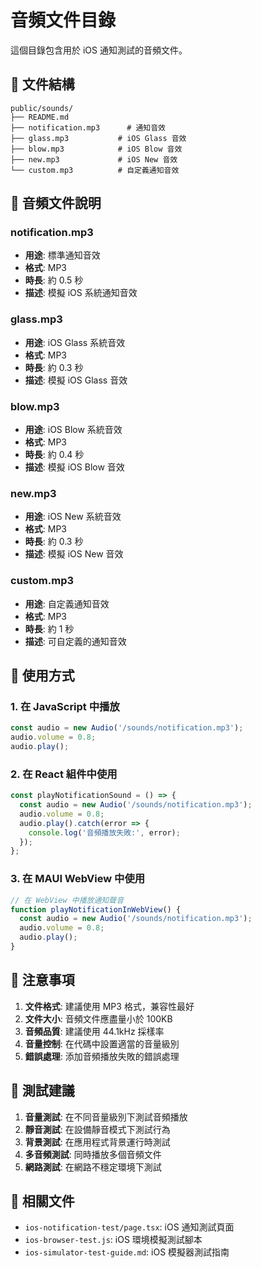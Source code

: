 # 音頻文件目錄

這個目錄包含用於 iOS 通知測試的音頻文件。

## 📁 文件結構

```
public/sounds/
├── README.md
├── notification.mp3      # 通知音效
├── glass.mp3           # iOS Glass 音效
├── blow.mp3            # iOS Blow 音效
├── new.mp3             # iOS New 音效
└── custom.mp3          # 自定義通知音效
```

## 🎵 音頻文件說明

### notification.mp3
- **用途**: 標準通知音效
- **格式**: MP3
- **時長**: 約 0.5 秒
- **描述**: 模擬 iOS 系統通知音效

### glass.mp3
- **用途**: iOS Glass 系統音效
- **格式**: MP3
- **時長**: 約 0.3 秒
- **描述**: 模擬 iOS Glass 音效

### blow.mp3
- **用途**: iOS Blow 系統音效
- **格式**: MP3
- **時長**: 約 0.4 秒
- **描述**: 模擬 iOS Blow 音效

### new.mp3
- **用途**: iOS New 系統音效
- **格式**: MP3
- **時長**: 約 0.3 秒
- **描述**: 模擬 iOS New 音效

### custom.mp3
- **用途**: 自定義通知音效
- **格式**: MP3
- **時長**: 約 1 秒
- **描述**: 可自定義的通知音效

## 🔧 使用方式

### 1. 在 JavaScript 中播放
```javascript
const audio = new Audio('/sounds/notification.mp3');
audio.volume = 0.8;
audio.play();
```

### 2. 在 React 組件中使用
```javascript
const playNotificationSound = () => {
  const audio = new Audio('/sounds/notification.mp3');
  audio.volume = 0.8;
  audio.play().catch(error => {
    console.log('音頻播放失敗:', error);
  });
};
```

### 3. 在 MAUI WebView 中使用
```javascript
// 在 WebView 中播放通知聲音
function playNotificationInWebView() {
  const audio = new Audio('/sounds/notification.mp3');
  audio.volume = 0.8;
  audio.play();
}
```

## 📝 注意事項

1. **文件格式**: 建議使用 MP3 格式，兼容性最好
2. **文件大小**: 音頻文件應盡量小於 100KB
3. **音頻品質**: 建議使用 44.1kHz 採樣率
4. **音量控制**: 在代碼中設置適當的音量級別
5. **錯誤處理**: 添加音頻播放失敗的錯誤處理

## 🎯 測試建議

1. **音量測試**: 在不同音量級別下測試音頻播放
2. **靜音測試**: 在設備靜音模式下測試行為
3. **背景測試**: 在應用程式背景運行時測試
4. **多音頻測試**: 同時播放多個音頻文件
5. **網路測試**: 在網路不穩定環境下測試

## 🔗 相關文件

- `ios-notification-test/page.tsx`: iOS 通知測試頁面
- `ios-browser-test.js`: iOS 環境模擬測試腳本
- `ios-simulator-test-guide.md`: iOS 模擬器測試指南 